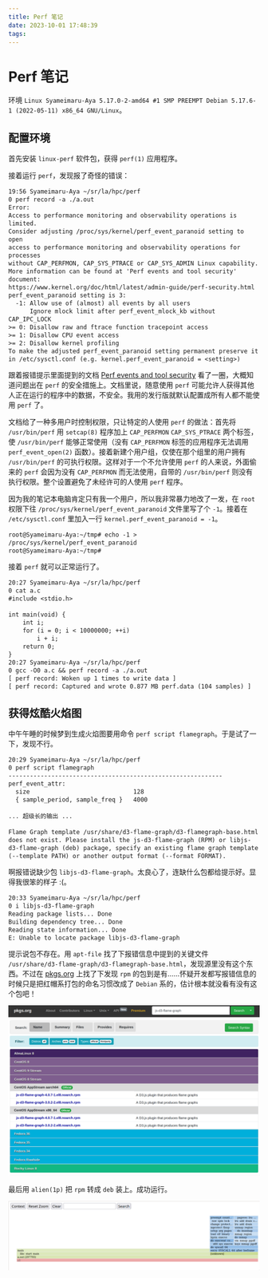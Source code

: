 ```yaml
---
title: Perf 笔记
date: 2023-10-01 17:48:39
tags:
---
```


# Perf 笔记

环境 ``Linux Syameimaru-Aya 5.17.0-2-amd64 #1 SMP PREEMPT Debian 5.17.6-1 (2022-05-11) x86_64 GNU/Linux``。

## 配置环境

首先安装 ``linux-perf`` 软件包，获得 ``perf(1)`` 应用程序。

接着运行 ``perf``，发现报了奇怪的错误：

```plain
19:56 Syameimaru-Aya ~/sr/la/hpc/perf
0 perf record -a ./a.out
Error:
Access to performance monitoring and observability operations is limited.
Consider adjusting /proc/sys/kernel/perf_event_paranoid setting to open
access to performance monitoring and observability operations for processes
without CAP_PERFMON, CAP_SYS_PTRACE or CAP_SYS_ADMIN Linux capability.
More information can be found at 'Perf events and tool security' document:
https://www.kernel.org/doc/html/latest/admin-guide/perf-security.html
perf_event_paranoid setting is 3:
  -1: Allow use of (almost) all events by all users
      Ignore mlock limit after perf_event_mlock_kb without CAP_IPC_LOCK
>= 0: Disallow raw and ftrace function tracepoint access
>= 1: Disallow CPU event access
>= 2: Disallow kernel profiling
To make the adjusted perf_event_paranoid setting permanent preserve it
in /etc/sysctl.conf (e.g. kernel.perf_event_paranoid = <setting>)
```

跟着报错提示里面提到的文档 [Perf events and tool security](https://www.kernel.org/doc/html/latest/admin-guide/perf-security.html) 看了一圈，大概知道问题出在 ``perf`` 的安全措施上。文档里说，随意使用 ``perf`` 可能允许人获得其他人正在运行的程序中的数据，不安全。我用的发行版就默认配置成所有人都不能使用 ``perf`` 了。

文档给了一种多用户时控制权限，只让特定的人使用 ``perf`` 的做法：首先将 ``/usr/bin/perf`` 用 ``setcap(8)`` 程序加上 ``CAP_PERFMON`` ``CAP_SYS_PTRACE`` 两个标签，使 ``/usr/bin/perf`` 能够正常使用（没有 ``CAP_PERFMON`` 标签的应用程序无法调用 ``perf_event_open(2)`` 函数）。接着新建个用户组，仅使在那个组里的用户拥有 ``/usr/bin/perf`` 的可执行权限。这样对于一个不允许使用 ``perf`` 的人来说，外面偷来的 ``perf`` 会因为没有 ``CAP_PERFMON`` 而无法使用，自带的 ``/usr/bin/perf`` 则没有执行权限。整个设置避免了未经许可的人使用 ``perf`` 程序。

因为我的笔记本电脑肯定只有我一个用户，所以我非常暴力地改了一发，在 ``root`` 权限下往 ``/proc/sys/kernel/perf_event_paranoid`` 文件里写了个 ``-1``。接着在 ``/etc/sysctl.conf`` 里加入一行 ``kernel.perf_event_paranoid = -1``。

```plain
root@Syameimaru-Aya:~/tmp# echo -1 > /proc/sys/kernel/perf_event_paranoid
root@Syameimaru-Aya:~/tmp#
```

接着 ``perf`` 就可以正常运行了。

```plain
20:27 Syameimaru-Aya ~/sr/la/hpc/perf
0 cat a.c
#include <stdio.h>

int main(void) {
    int i;
    for (i = 0; i < 10000000; ++i)
        i + i;
    return 0;
}
20:27 Syameimaru-Aya ~/sr/la/hpc/perf
0 gcc -O0 a.c && perf record -a ./a.out
[ perf record: Woken up 1 times to write data ]
[ perf record: Captured and wrote 0.877 MB perf.data (104 samples) ]
```

## 获得炫酷火焰图

中午午睡的时候梦到生成火焰图要用命令 ``perf script flamegraph``。于是试了一下，发现不行。

```plain
20:29 Syameimaru-Aya ~/sr/la/hpc/perf
0 perf script flamegraph
------------------------------------------------------------
perf_event_attr:
  size                             128
  { sample_period, sample_freq }   4000

... 超级长的输出 ...

Flame Graph template /usr/share/d3-flame-graph/d3-flamegraph-base.html does not exist. Please install the js-d3-flame-graph (RPM) or libjs-d3-flame-graph (deb) package, specify an existing flame graph template (--template PATH) or another output format (--format FORMAT).
```

啊报错说缺少包 ``libjs-d3-flame-graph``。太良心了，连缺什么包都给提示好。显得我很笨的样子 :(。

```plain
20:33 Syameimaru-Aya ~/sr/la/hpc/perf
0 i libjs-d3-flame-graph
Reading package lists... Done
Building dependency tree... Done
Reading state information... Done
E: Unable to locate package libjs-d3-flame-graph
```

提示说包不存在。用 ``apt-file`` 找了下报错信息中提到的关键文件 ``/usr/share/d3-flame-graph/d3-flamegraph-base.html``，发现源里没有这个东西。不过在 [pkgs.org](pkgs.org) 上找了下发现 ``rpm`` 的包到是有……怀疑开发都写报错信息的时候只是把红帽系打包的命名习惯改成了 ``Debian`` 系的，估计根本就没看有没有这个包吧！

![怎么全是 rpm 包](pkgs.png)

最后用 ``alien(1p)`` 把 ``rpm`` 转成 ``deb`` 装上。成功运行。

![超级酷炫的火焰图！](flame-graph.png)
